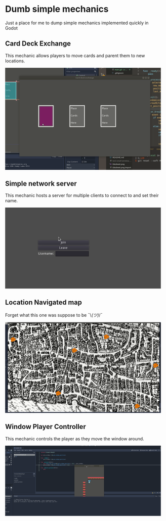 # Dumb simple mechanics

Just a place for me to dump simple mechanics implemented quickly in Godot

## Card Deck Exchange

This mechanic allows players to move cards and parent them to new locations.

![deck](card-deck-exchange/deck.gif)

## Simple network server

This mechanic hosts a server for multiple clients to connect to and set their
name.

![screen](game-server/game-network-demo.gif)

## Location Navigated map

Forget what this one was suppose to be ¯\\_(ツ)_/¯

![screen](location-navigated-map/location-map.gif)

## Window Player Controller

This mechanic controls the player as they move the window around.

![mechanic](window-player-control/mechanic.gif)